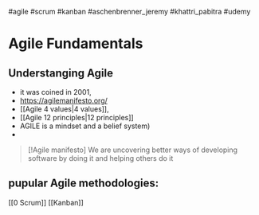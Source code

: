 #agile  #scrum #kanban
#aschenbrenner_jeremy #khattri_pabitra
#udemy
 
# Agile Fundamentals


## Understanging Agile
- it was coined in 2001,
-  https://agilemanifesto.org/ 
- [[Agile 4 values|4 values]],
- [[Agile 12 principles|12 principles]]
- AGILE is a mindset and a belief system)
- 
> [!Agile manifesto]
> We are uncovering better ways  of developing software by doing it and helping others do it

## pupular Agile methodologies:
[[0 Scrum]]
[[Kanban]]




